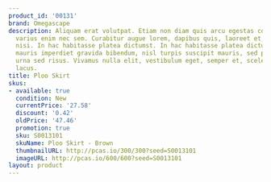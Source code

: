 ```yaml
---
product_id: '00131'
brand: Omegascape
description: Aliquam erat volutpat. Etiam non diam quis arcu egestas commodo. Donec
  varius enim nec sem. Curabitur augue lorem, dapibus quis, laoreet et, pretium ac,
  nisi. In hac habitasse platea dictumst. In hac habitasse platea dictumst.Fusce convallis,
  mauris imperdiet gravida bibendum, nisl turpis suscipit mauris, sed placerat ipsum
  urna sed risus. Vivamus nulla elit, vestibulum eget, semper et, scelerisque eget,
  lacus.
title: Ploo Skirt
skus:
- available: true
  condition: New
  currentPrice: '27.58'
  discount: '0.42'
  oldPrice: '47.46'
  promotion: true
  sku: S0013101
  skuName: Ploo Skirt - Brown
  thumbnailURL: http://pcas.io/300/300?seed=S0013101
  imageURL: http://pcas.io/600/600?seed=S0013101
layout: product
---
```

